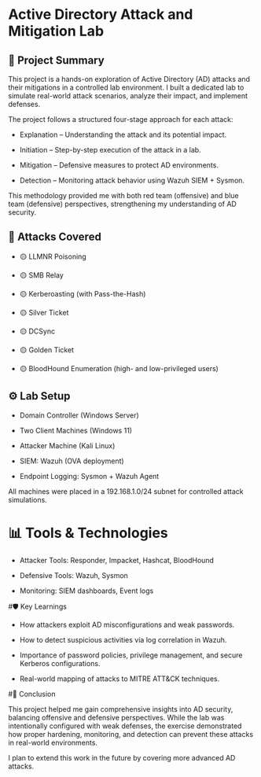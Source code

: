 # Active Directory Attack and Mitigation Lab
## 📌 Project Summary
This project is a hands-on exploration of Active Directory (AD) attacks and their mitigations in a controlled lab environment. I built a dedicated lab to simulate real-world attack scenarios, analyze their impact, and implement defenses.

The project follows a structured four-stage approach for each attack:

- Explanation – Understanding the attack and its potential impact.

- Initiation – Step-by-step execution of the attack in a lab.

- Mitigation – Defensive measures to protect AD environments.

- Detection – Monitoring attack behavior using Wazuh SIEM + Sysmon.

This methodology provided me with both red team (offensive) and blue team (defensive) perspectives, strengthening my understanding of AD security.

## 🔐 Attacks Covered

- 🟡 LLMNR Poisoning

- 🟡 SMB Relay

- 🟡 Kerberoasting (with Pass-the-Hash)

- 🟡 Silver Ticket

- 🟡 DCSync

- 🟡 Golden Ticket

- 🟡 BloodHound Enumeration (high- and low-privileged users)

## ⚙️ Lab Setup

- Domain Controller (Windows Server)

- Two Client Machines (Windows 11)

- Attacker Machine (Kali Linux)

- SIEM: Wazuh (OVA deployment)

- Endpoint Logging: Sysmon + Wazuh Agent

All machines were placed in a 192.168.1.0/24 subnet for controlled attack simulations.

# 📊 Tools & Technologies

- Attacker Tools: Responder, Impacket, Hashcat, BloodHound

- Defensive Tools: Wazuh, Sysmon

- Monitoring: SIEM dashboards, Event logs

#🛡️ Key Learnings

- How attackers exploit AD misconfigurations and weak passwords.

- How to detect suspicious activities via log correlation in Wazuh.

- Importance of password policies, privilege management, and secure Kerberos configurations.

- Real-world mapping of attacks to MITRE ATT&CK techniques.

#📖 Conclusion

This project helped me gain comprehensive insights into AD security, balancing offensive and defensive perspectives. While the lab was intentionally configured with weak defenses, the exercise demonstrated how proper hardening, monitoring, and detection can prevent these attacks in real-world environments.

I plan to extend this work in the future by covering more advanced AD attacks.



